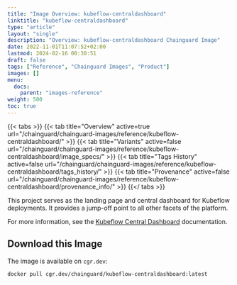 ```yaml
---
title: "Image Overview: kubeflow-centraldashboard"
linktitle: "kubeflow-centraldashboard"
type: "article"
layout: "single"
description: "Overview: kubeflow-centraldashboard Chainguard Image"
date: 2022-11-01T11:07:52+02:00
lastmod: 2024-02-16 00:30:51
draft: false
tags: ["Reference", "Chainguard Images", "Product"]
images: []
menu: 
  docs: 
    parent: "images-reference"
weight: 500
toc: true
---
```


{{< tabs >}}
{{< tab title="Overview" active=true url="/chainguard/chainguard-images/reference/kubeflow-centraldashboard/" >}}
{{< tab title="Variants" active=false url="/chainguard/chainguard-images/reference/kubeflow-centraldashboard/image_specs/" >}}
{{< tab title="Tags History" active=false url="/chainguard/chainguard-images/reference/kubeflow-centraldashboard/tags_history/" >}}
{{< tab title="Provenance" active=false url="/chainguard/chainguard-images/reference/kubeflow-centraldashboard/provenance_info/" >}}
{{</ tabs >}}



<!--overview:start-->
This project serves as the landing page and central dashboard for Kubeflow deployments. It provides a jump-off point to all other facets of the platform.

For more information, see the [Kubeflow Central Dashboard](https://www.kubeflow.org/docs/components/central-dash/) documentation.

<!--overview:end-->

<!--getting:start-->
## Download this Image
The image is available on `cgr.dev`:

```
docker pull cgr.dev/chainguard/kubeflow-centraldashboard:latest
```
<!--getting:end-->

<!--body:start-->
<!--body:end-->

